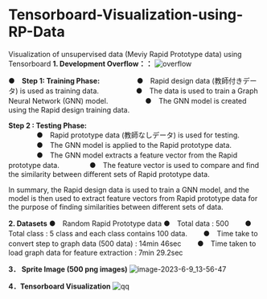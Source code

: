 # Tensorboard-Visualization-using-RP-Data
Visualization of unsupervised data (Meviy Rapid Prototype data) using Tensorboard
**1. Development Overflow：：**
![overflow](https://github.com/meviyLab/Tensorboard-Visualization-using-RP-Data/assets/62593581/804640a1-b11f-4ab3-b23f-66d146c5d6d0)

**●　Step 1: Training Phase:**
　　　　　●　Rapid design data (教師付きデータ) is used as training data.
　　　　　●　The data is used to train a Graph Neural Network (GNN) model.
　　　　　●　The GNN model is created using the Rapid design training data.

**Step 2 : Testing Phase:**<br> 
　　　　●　Rapid prototype data (教師なしデータ) is used for testing.
　　　　●　The GNN model is applied to the Rapid prototype data.
　　　　●　The GNN model extracts a feature vector from the Rapid prototype data.
　　　　●　The feature vector is used to compare and find the similarity between different sets of Rapid prototype data.

In summary, the Rapid design data is used to train a GNN model, and the model is then used to extract feature vectors from Rapid prototype data for the purpose of finding similarities between different sets of data.

**2. Datasets**
●　Random Rapid Prototype data
    ●　Total data  : 500
　　●　Total class : 5 class and each class contains 100 data.
　　●　Time take to convert step to graph data (500 data) : 14min 46sec
　　●　Time taken to load graph data for feature extraction : 7min 29.2sec

**3． Sprite Image (500 png images)**
![image-2023-6-9_13-56-47](https://github.com/meviyLab/Tensorboard-Visualization-using-RP-Data/assets/62593581/1af2351e-2105-474a-ab74-7a51f1bd6785)


**4．Tensorboard Visualization**
![qq](https://github.com/meviyLab/Tensorboard-Visualization-using-RP-Data/assets/62593581/b7ed7cba-cb6d-45e8-85a3-54ce49cd8d68)
